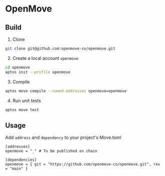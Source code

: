 # OpenMove

## Build

1. Clone

```sh
git clone git@github.com:openmove-co/openmove.git
```

2. Create a local account `openmove`

```sh
cd openmove
aptos init --profile openmove
```

3. Compile

```sh
aptos move compile --named-addresses openmove=openmove
```

4. Run unit tests

```sh
aptos move test
```

## Usage

Add `address`  and `dependency` to your project's Move.toml

```
[addresses]
openmove = "_" # To be published on chain

[dependencies]
openmove = { git = "https://github.com/openmove-co/openmove.git", rev = "main" }
```
